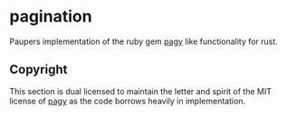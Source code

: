 # pagination

Paupers implementation of the ruby gem [pagy][1] like functionality for rust.

## Copyright

This section is dual licensed to maintain the letter and spirit of the MIT
license of [pagy][1] as the code borrows heavily in implementation.

[1]: https://github.com/ddnexus/pagy

